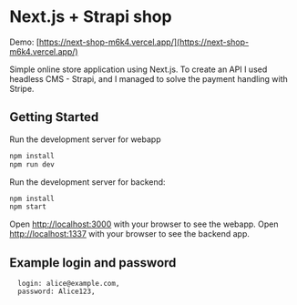 # Next.js + Strapi shop

Demo: [https://next-shop-m6k4.vercel.app/](https://next-shop-m6k4.vercel.app/)

Simple online store application using Next.js. To create an API I used headless CMS - Strapi, and I managed to solve the payment handling with Stripe.

## Getting Started

Run the development server for webapp

```bash
npm install
npm run dev
```

Run the development server for backend:

```bash
npm install
npm start
```

Open [http://localhost:3000](http://localhost:3000) with your browser to see the webapp.
Open [http://localhost:1337](http://localhost:1337) with your browser to see the backend app.


## Example login and password 

```
  login: alice@example.com,
  password: Alice123,
```
